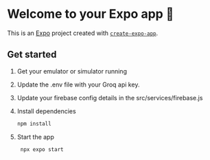 # Welcome to your Expo app 👋

This is an [Expo](https://expo.dev) project created with [`create-expo-app`](https://www.npmjs.com/package/create-expo-app).

## Get started

1. Get your emulator or simulator running
2. Update the .env file with your Groq api key.
3. Update your firebase config details in the src/services/firebase.js
4. Install dependencies

   ```bash
   npm install
   ```
5. Start the app

   ```bash
    npx expo start
   ```




